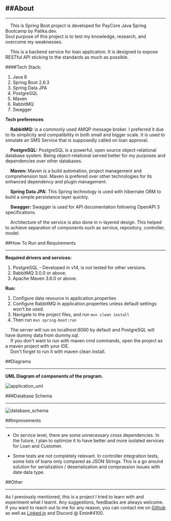 ##About
---

---

&nbsp;&nbsp;&nbsp;&nbsp;This is Spring Boot project is developed for PayCore Java Spring Bootcamp by Patika.dev.  
Soul purpose of this project is to test my knowledge, research, and overcome my weaknesses.  

&nbsp;&nbsp;&nbsp;&nbsp;This is a backend service for loan application. 
It is designed to expose RESTful API sticking to the standards as much as possible.

####Tech Stack:
1. Java 8
2. Spring Boot 2.6.3
3. Spring Data JPA
4. PostgreSQL
5. Maven
6. RabbitMQ
7. Swagger

**Tech preferences**  

&nbsp;&nbsp;&nbsp;&nbsp;**RabbitMQ:** is a commonly used AMQP message broker. I preferred it
due to its simplicity and compatibility in both small and bigger scale. It is used to simulate an SMS Service that is supposedly
called on loan approval.  
  
&nbsp;&nbsp;&nbsp;&nbsp;**PostgreSQL:** PostgreSQL is a powerful, open source object-relational database system.
Being object-relational served better for my purposes and dependencies over other databases.  

&nbsp;&nbsp;&nbsp;&nbsp;**Maven:** Maven is a build automation, project management and comprehension tool. Maven is prefered
over other technologies for its enhanced dependency and plugin management.

&nbsp;&nbsp;&nbsp;&nbsp;**Spring Data JPA:** This Spring technology is used with hibernate ORM to build a simple persistance layer
quickly.  

&nbsp;&nbsp;&nbsp;&nbsp;**Swagger:** Swagger is used for API documentation following OpenAPI 3 specifications.

&nbsp;&nbsp;&nbsp;&nbsp;Architecture of the service is also done in n-layered design. This helped to achieve separation of components
such as service, repository, controller, model.

##How To Run and Requirements

---

**Required drivers and services:**
1. PostgreSQL - Developed in v14, is not tested for other versions.
2. RabbitMQ 3.0.0 or above.
3. Apache Maven 3.6.0 or above.

**Run:**

1. Configure data resource in application.properties
2. Configure RabbitMQ in application.properties unless default settings won't be used.
3. Navigate to the project files, and run ```mvn clean install```
4. Then run ```mvn spring-boot:run```

&nbsp;&nbsp;&nbsp;&nbsp;The server will run on localhost:8080 by default and PostgreSQL will have dummy data from dummy.sql.  
&nbsp;&nbsp;&nbsp;&nbsp;If you don't want to run with maven cmd commands, open the project as a maven project with your IDE.  
&nbsp;&nbsp;&nbsp;&nbsp;Don't forget to run it with maven clean install.

##Diagrams

---
**UML Diagram of components of the program.**


![application_uml](.\loanapplication_uml.png)

###Database Schema

---

![database_schema](.\database_schema.png)

##Improvements

---
* On service level, there are some unnecessary cross dependencies. In the future, I plan to optimize it
to have better and more isolated services for Loan and Customer.

* Some tests are not completely relevant. In controller integration tests, some lists of loans only compared as
JSON Strings. This is a go around solution for serialization / deserialization and comprassion issues with date data type. 



##Other

---

As I previously mentioned, this is a project I tried to learn with and experiment what I learnt. Any suggestions, feedbacks are always welcome. 
If you want to reach out to me for any reason, you can contact me on [Github](https://github.com/eminyilmazz) as well as [Linked.in](https://www.linkedin.com/in/eminyilmz/) and Discord @ Emin#4100.
